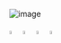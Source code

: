 ![image](https://github.com/HeleneFabia/HeleneFabia/blob/master/header/header_21.gif)

[<img src="https://img.icons8.com/wired/64/000000/linkedin.png" width="4%"/>](https://www.linkedin.com/in/helene-kortschak/) 
[<img src="https://img.icons8.com/wired/64/000000/k.png" width="4%"/>](https://www.kaggle.com/helenek)
[<img src="https://img.icons8.com/wired/64/000000/medium-new.png" width="4%"/>](https://helenefabia.medium.com)
<a href="mailto:helene.kortschak@gmail.com"> <img src="https://img.icons8.com/wired/64/000000/secured-letter.png" width="4%"/> </a>

